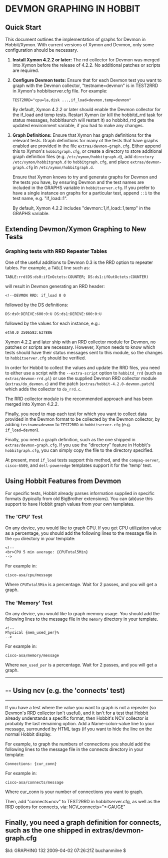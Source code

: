 
# DEVMON GRAPHING IN HOBBIT

## Quick Start

This document outlines the implementation of graphs for Devmon in Hobbit/Xymon. With current versions of Xymon and Devmon, only some configuration should be necessary.

1. **Install Xymon 4.2.2 or later:** The rrd collector for Devmon was merged into Xymon before the release of 4.2.2. No additional patches or scripts are required.
2. **Configure Devmon tests:** Ensure that for each Devmon test you want to graph with the Devmon collector, "testname=devmon" is in TEST2RRD in Xymon's hobbitserver.cfg file. For example:

    ```plaintext
    TEST2RRD="cpu=la,disk ...,if_load=devmon,temp=devmon"
    ```

    By default, Xymon 4.2.2 or later should enable the Devmon collector for the if_load and temp tests. Restart Xymon (or kill the hobbitd_rrd task for status messages, hobbitlaunch will restart it) so hobbitd_rrd gets the updated environment variable, if you had to make any changes.
  
3. **Graph Definitions:** Ensure that Xymon has graph definitions for the relevant tests. Graph definitions for many of the tests that have graphs enabled are provided in the file `extras/devmon-graph.cfg`. Either append this to Xymon's `hobbitgraph.cfg`, or create a directory to store additional graph definition files (e.g. `/etc/xymon/hobbitgraph.d`), add `directory /etc/xymon/hobbitgraph.d` to `hobbitgraph.cfg`, and place `extras/devmon-graph.cfg` in `/etc/xymon/hobbitgraph.d`.

    Ensure that Xymon knows to try and generate graphs for Devmon and the tests you have, by ensuring Devmon and the test names are included in the GRAPHS variable in `hobbitserver.cfg`. If you prefer to have a single instance on graphs for a particular test, append `::1` to the test name, e.g. "if_load::1".

    By default, Xymon 4.2.2 includes "devmon::1,if_load::1,temp" in the GRAPHS variable.

 
## Extending Devmon/Xymon Graphing to New Tests

### Graphing tests with RRD Repeater Tables

One of the useful additions to Devmon 0.3 is the RRD option to repeater tables. For example, a `TABLE` line such as:

```plaintext
TABLE:rrd(DS:ds0:ifInOctets:COUNTER; DS:ds1:ifOutOctets:COUNTER)
```

will result in Devmon generating an RRD header:

```plaintext
<!--DEVMON RRD: if_load 0 0
```

followed by the DS definitions:

```plaintext
DS:ds0:DERIVE:600:0:U DS:ds1:DERIVE:600:0:U
```

followed by the values for each instance, e.g.:

```plaintext
eth0.0 3506583:637886
```

Xymon 4.2.2 and later ship with an RRD collector module for Devmon, no patches or scripts are necessary. However, Xymon needs to know which tests should have their status messages sent to this module, so the changes to `hobbitserver.cfg` should be verified.

In order for Hobbit to collect the values and update the RRD files, you need to either use a script with the `--extra-script` option to `hobbitd_rrd` (such as `extras/devmon-rrd.pl`) or use the supplied Devmon RRD collector module (`extras/do_devmon.c`) and the patch (`extras/hobbit-4.2.0-devmon.patch`) which adds the collector to `do_rrd.c`.

The RRD collector module is the recommended approach and has been merged into Xymon 4.2.2.

Finally, you need to map each test for which you want to collect data provided in the Devmon format to be collected by the Devmon collector, by adding `testname=devmon` to `TEST2RRD` in `hobbitserver.cfg` (e.g. `if_load=devmon`).

Finally, you need a graph definition, such as the one shipped in `extras/devmon-graph.cfg`. If you use the "directory" feature in Hobbit's `hobbitgraph.cfg`, you can simply copy the file to the directory specified.

At present, most `if_load` tests support this method, and the `compaq-server`, `cisco-6509`, and `dell-poweredge` templates support it for the 'temp' test.


## Using Hobbit Features from Devmon
For specific tests, Hobbit already parses information supplied in specific formats (typically from old BigBrother extensions). You can (ab)use this support to have Hobbit graph values from your own templates.

### The 'CPU' Test
On any device, you would like to graph CPU.
If you get CPU utilization value as a percentage, you should add the following lines to the message file in the `cpu` directory in your template:
```plaintext
<!--
<br>CPU 5 min average: {CPUTotal5Min}
-->
```

For example in:
```
cisco-asa/cpu/message
```

Where `CPUTotal5Min` is a percentage.
Wait for 2 passes, and you will get a graph.

### The 'Memory' Test
On any device, you would like to graph memory usage.
You should add the following lines to the message file in the `memory` directory in your template.
```plaintext
<!-- 
Physical {mem_used_per}%
-->    
```

For example in:
```
cisco-asa/memory/message
```

Where `mem_used_per` is a percentage.
Wait for 2 passes, and you will get a graph.

  ----------------------------------
  -- Using ncv (e.g. the 'connects' test)
  ----------------------------------
  -------------------------------------------------------------------

  If you have a test where the value you want to graph is not a repeater
  (so Devmon's RRD collector isn't useful), and it isn't for a test
  that Hobbit already understands a specific format, then Hobbit's NCV
  collector is probably the last remaining option. Add a Name-colon-value
  line to your message, surrounded by HTML tags (if you want to hide the
  line on the normal Hobbit display.

  For example, to graph the numbers of connections you should add the
  following lines to the message file in the connects directory in your
  template:

	Connections: {cur_conn}

  For example in:
	
	cisco-asa/connects/message

  Where cur_conn is your number of connections you want to graph.

  Then, add "connects=ncv" to TEST2RRD in hobbitserver.cfg, as well as the
  RRD options for connects, via:
  NCV_connects="*:GAUGE"

  Finally, you need a graph definition for connects, such as the one shipped in 
  extras/devmon-graph.cfg
  ----------------------------------

$Id: GRAPHING 132 2009-04-02 07:26:21Z buchanmilne $
